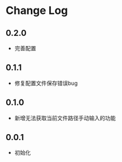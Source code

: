 # Change Log

## 0.2.0
- 完善配置

## 0.1.1
- 修复配置文件保存错误bug

## 0.1.0
- 新增无法获取当前文件路径手动输入的功能

## 0.0.1
- 初始化